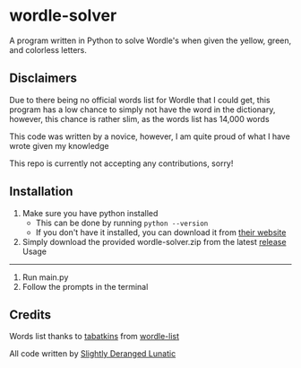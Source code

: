# wordle-solver
A program written in Python to solve Wordle's when given the yellow, green, and colorless letters.

Disclaimers
---
Due to there being no official words list for Wordle that I could get, this program has a low chance to simply not have the word in the dictionary, however, this chance is rather slim, as the words list has 14,000 words

This code was written by a novice, however, I am quite proud of what I have wrote given my knowledge

This repo is currently not accepting any contributions, sorry!

Installation
---
1. Make sure you have python installed
   - This can be done by running `python --version`
   - If you don't have it installed, you can download it from [their website](https://www.python.org/downloads/)
2. Simply download the provided wordle-solver.zip from the latest [release](https://github.com/Slightly-Deranged-Lunatic/wordle-solver/releases/)
Usage
---
1. Run main.py
2. Follow the prompts in the terminal

Credits
---
Words list thanks to [tabatkins](https://github.com/tabatkins) from [wordle-list](https://github.com/tabatkins/wordle-list)

All code written by [Slightly Deranged Lunatic](https://github.com/Slightly-Deranged-Lunatic)
